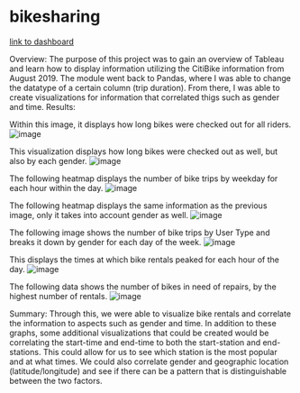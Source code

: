 # bikesharing


[link to dashboard](https://public.tableau.com/app/profile/michael.xie/viz/CheckoutTimesforUsers_16380444871620/CitiBikeDataAnalysisChallenge?publish=yes)




Overview:
The purpose of this project was to gain an overview of Tableau and learn how to display information utilizing the CitiBike information from August 2019. The module went back to Pandas, where I was able to change the datatype of a certain column (trip duration). From there, I was able to create visualizations for information that correlated thigs such as gender and time. 
Results:
 
Within this image, it displays how long bikes were checked out for all riders. 
![image](https://user-images.githubusercontent.com/60826549/143786631-9640d79a-7f97-4e0f-ae38-f30f59368f12.png)
 
This visualization displays how long bikes were checked out as well, but also by each gender.
![image](https://user-images.githubusercontent.com/60826549/143786635-dfc2ff9e-ee32-40f9-8a2b-04e070f4c950.png)

 
The following heatmap displays the number of bike trips by weekday for each hour within the day.
![image](https://user-images.githubusercontent.com/60826549/143786638-64debda2-d0bc-46cf-a6a9-29b6a6916f85.png)

The following heatmap displays the same information as the previous image, only it takes into account gender as well.
![image](https://user-images.githubusercontent.com/60826549/143786643-c899f2be-c88a-4d7d-9dcb-62a3676b54c4.png)

The following image shows the number of bike trips by User Type and breaks it down by gender for each day of the week.
![image](https://user-images.githubusercontent.com/60826549/143786650-80dfbe5f-23c1-457d-8bd8-d2a52adcca35.png)

This displays the times at which bike rentals peaked for each hour of the day.
![image](https://user-images.githubusercontent.com/60826549/143786656-730a99ec-9d46-4f06-a11b-3d363a67dddc.png)

The following data shows the number of bikes in need of repairs, by the highest number of rentals.
![image](https://user-images.githubusercontent.com/60826549/143786657-f0f72901-ec46-4370-83e0-5a9368590ea4.png)

Summary:
Through this, we were able to visualize bike rentals and correlate the information to aspects such as gender and time. In addition to these graphs, some additional visualizations that could be created would be correlating the start-time and end-time to both the start-station and end-stations. This could allow for us to see which station is the most popular and at what times. We could also correlate gender and geographic location (latitude/longitude) and see if there can be a pattern that is distinguishable between the two factors.
